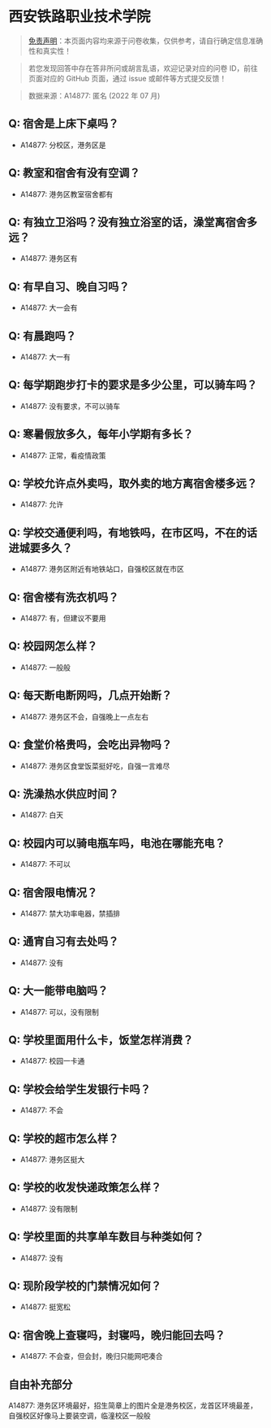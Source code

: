 # 西安铁路职业技术学院

> [免责声明](https://colleges.chat/#_3)：本页面内容均来源于问卷收集，仅供参考，请自行确定信息准确性和真实性！

> 若您发现回答中存在答非所问或胡言乱语，欢迎记录对应的问卷 ID，前往页面对应的 GitHub 页面，通过 issue 或邮件等方式提交反馈！

> 数据来源：A14877: 匿名 (2022 年 07 月)

## Q: 宿舍是上床下桌吗？

- A14877: 分校区，港务区是

## Q: 教室和宿舍有没有空调？

- A14877: 港务区教室宿舍都有

## Q: 有独立卫浴吗？没有独立浴室的话，澡堂离宿舍多远？

- A14877: 港务区有

## Q: 有早自习、晚自习吗？

- A14877: 大一会有

## Q: 有晨跑吗？

- A14877: 大一有

## Q: 每学期跑步打卡的要求是多少公里，可以骑车吗？

- A14877: 没有要求，不可以骑车

## Q: 寒暑假放多久，每年小学期有多长？

- A14877: 正常，看疫情政策

## Q: 学校允许点外卖吗，取外卖的地方离宿舍楼多远？

- A14877: 允许

## Q: 学校交通便利吗，有地铁吗，在市区吗，不在的话进城要多久？

- A14877: 港务区附近有地铁站口，自强校区就在市区

## Q: 宿舍楼有洗衣机吗？

- A14877: 有，但建议不要用

## Q: 校园网怎么样？

- A14877: 一般般

## Q: 每天断电断网吗，几点开始断？

- A14877: 港务区不会，自强晚上一点左右

## Q: 食堂价格贵吗，会吃出异物吗？

- A14877: 港务区食堂饭菜挺好吃，自强一言难尽

## Q: 洗澡热水供应时间？

- A14877: 白天

## Q: 校园内可以骑电瓶车吗，电池在哪能充电？

- A14877: 不可以

## Q: 宿舍限电情况？

- A14877: 禁大功率电器，禁插排

## Q: 通宵自习有去处吗？

- A14877: 没有

## Q: 大一能带电脑吗？

- A14877: 可以，没有限制

## Q: 学校里面用什么卡，饭堂怎样消费？

- A14877: 校园一卡通

## Q: 学校会给学生发银行卡吗？

- A14877: 不会

## Q: 学校的超市怎么样？

- A14877: 港务区挺大

## Q: 学校的收发快递政策怎么样？

- A14877: 没有限制

## Q: 学校里面的共享单车数目与种类如何？

- A14877: 没有

## Q: 现阶段学校的门禁情况如何？

- A14877: 挺宽松

## Q: 宿舍晚上查寝吗，封寝吗，晚归能回去吗？

- A14877: 不会查，但会封，晚归只能网吧凑合

## 自由补充部分

A14877: 港务区环境最好，招生简章上的图片全是港务校区，龙首区环境最差，自强校区好像马上要装空调，临潼校区一般般